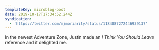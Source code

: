 ```yaml
---
templateKey: microblog-post
date: 2019-10-17T17:34:52.244Z
syndication:
  - 'https://twitter.com/mjmoriarity/status/1184887272446939137'
---
```


In the newest Adventure Zone, Justin made an _I Think You Should Leave_ reference and it delighted me.
